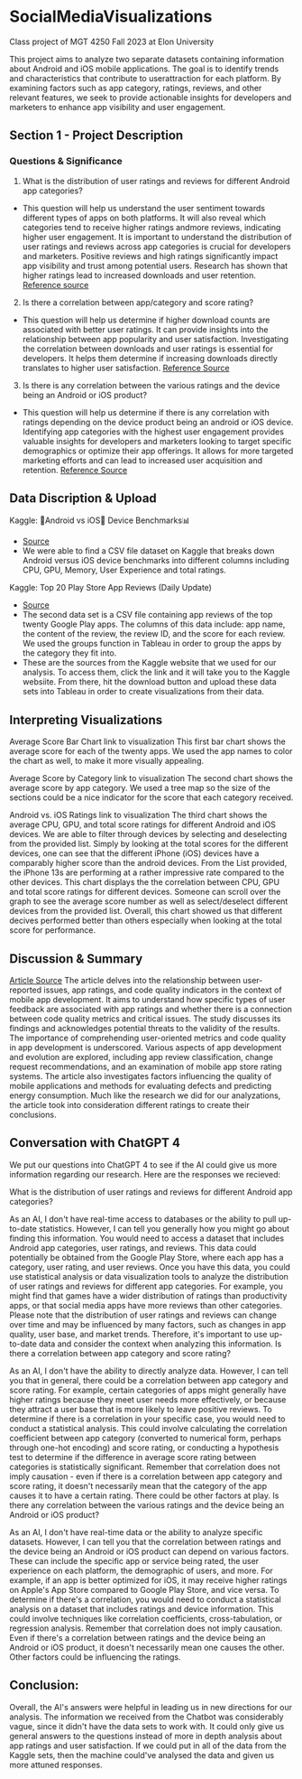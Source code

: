 # SocialMediaVisualizations
Class project of MGT 4250 Fall 2023 at Elon University

This project aims to analyze two separate datasets containing information about Android and iOS mobile applications. The goal is to identify trends and characteristics that contribute to userattraction for each platform. By examining factors such as app category, ratings, reviews, and other relevant features, we seek to provide actionable insights for developers and marketers to enhance app visibility and user engagement.

## Section 1 - Project Description 
### Questions & Significance 
1) What is the distribution of user ratings and reviews for different Android app categories?
  -  This question will help us understand the user sentiment towards different types of apps on both platforms. It will also reveal which categories tend to receive higher ratings andmore reviews, indicating higher user engagement. It is important to understand the distribution of user ratings and reviews across app categories is crucial for developers and marketers. Positive reviews and high ratings significantly impact app visibility and trust among potential users. Research has shown that higher ratings lead to increased downloads and user retention.
[Reference source](https://www.alchemer.com/resources/blog/differences-between-ios-and-android-app-ratings-and-reviews/)
2) Is there a correlation between app/category and score rating?
  - This question will help us determine if higher download counts are associated with better user ratings. It can provide insights into the relationship between app popularity and user satisfaction. Investigating the correlation between downloads and user ratings is essential for developers. It helps them determine if increasing downloads directly translates to higher user satisfaction.
[Reference Source](https://www.businessofapps.com/insights/ratings-reviews-affect-consumer-decision-download-apps/)
3) Is there is any correlation between the various ratings and the device being an Android or iOS product?
  - This question will help us determine if there is any correlation with ratings depending on the device product being an android or iOS device.  Identifying app categories with the highest user engagement provides valuable insights for developers and marketers looking to target specific demographics or optimize their app offerings. It allows for more targeted marketing efforts and can lead to increased user acquisition and retention.
[Reference Source](https://www.businessofapps.com/data/most-popular-apps/ )

## Data Discription & Upload
Kaggle: 🤖Android vs iOS🍎 Device Benchmarks📊 
  - [Source](https://www.kaggle.com/datasets/alanjo/android-vs-ios-devices-crossplatform-benchmarks/)
  - We were able to find a CSV file dataset on Kaggle that breaks down Android versus iOS device benchmarks into different columns including CPU, GPU, Memory, User Experience and total ratings.

Kaggle: Top 20 Play Store App Reviews (Daily Update) 
  - [Source](https://www.kaggle.com/datasets/odins0n/top-20-play-store-app-reviews-daily-update)
  - The second data set is a CSV file containing app reviews of the top twenty Google Play apps. The columns of this data include: app name, the content of the review, the review ID, and the score for each review. We used the groups function in Tableau in order to group the apps by the category they fit into.
  - These are the sources from the Kaggle website that we used for our analysis. To access them, click the link and it will take you to the Kaggle websiite. From there, hit the download button and upload these data sets into Tableau in order to create visualizations from their data.

## Interpreting Visualizations
Average Score Bar Chart link to visualization
This first bar chart shows the average score for each of the twenty apps. We used the app names to color the chart as well, to make it more visually appealing.

Average Score by Category link to visualization
The second chart shows the average score by app category. We used a tree map so the size of the sections could be a nice indicator for the score that each category received.

Android vs. iOS Ratings link to visualization
The third chart shows the average CPU, GPU, and total score ratings for different Android and iOS devices. We are able to filter through devices by selecting and deselecting from the provided list. 
Simply by looking at the total scores for the different devices, one can see that the different iPhone (iOS) devices have a comparably higher score than the android devices. From the List provided, the iPhone 13s are performing at a rather impressive rate compared to the other devices. 
This chart displays the the correlation between CPU, GPU and total score ratings for different devices. Someone can scroll over the graph to see the average score number as well as select/deselect different devices from the provided list. Overall, this chart showed us that different decives performed better than others especially when looking at the total score for performance. 

## Discussion & Summary
[Article Source](https://onlinelibrary.wiley.com/doi/epdf/10.1002/smr.2316)
The article delves into the relationship between user-reported issues, app ratings, and code quality indicators in the context of mobile app development. It aims to understand how specific types of user feedback are associated with app ratings and whether there is a connection between code quality metrics and critical issues. The study discusses its findings and acknowledges potential threats to the validity of the results. The importance of comprehending user-oriented metrics and code quality in app development is underscored. Various aspects of app development and evolution are explored, including app review classification, change request recommendations, and an examination of mobile app store rating systems. The article also investigates factors influencing the quality of mobile applications and methods for evaluating defects and predicting energy consumption. Much like the research we did for our analyzations, the article took into consideration different ratings to create their conclusions. 

## Conversation with ChatGPT 4
We put our questions into ChatGPT 4 to see if the AI could give us more information regarding our research. Here are the responses we recieved:

What is the distribution of user ratings and reviews for different Android app categories?

As an AI, I don't have real-time access to databases or the ability to pull up-to-date statistics. However, I can tell you generally how you might go about finding this information. You would need to access a dataset that includes Android app categories, user ratings, and reviews. This data could potentially be obtained from the Google Play Store, where each app has a category, user rating, and user reviews. Once you have this data, you could use statistical analysis or data visualization tools to analyze the distribution of user ratings and reviews for different app categories. For example, you might find that games have a wider distribution of ratings than productivity apps, or that social media apps have more reviews than other categories. Please note that the distribution of user ratings and reviews can change over time and may be influenced by many factors, such as changes in app quality, user base, and market trends. Therefore, it's important to use up-to-date data and consider the context when analyzing this information.
Is there a correlation between app category and score rating?

As an AI, I don't have the ability to directly analyze data. However, I can tell you that in general, there could be a correlation between app category and score rating. For example, certain categories of apps might generally have higher ratings because they meet user needs more effectively, or because they attract a user base that is more likely to leave positive reviews. To determine if there is a correlation in your specific case, you would need to conduct a statistical analysis. This could involve calculating the correlation coefficient between app category (converted to numerical form, perhaps through one-hot encoding) and score rating, or conducting a hypothesis test to determine if the difference in average score rating between categories is statistically significant. Remember that correlation does not imply causation - even if there is a correlation between app category and score rating, it doesn't necessarily mean that the category of the app causes it to have a certain rating. There could be other factors at play.
Is there any correlation between the various ratings and the device being an Android or iOS product?

As an AI, I don't have real-time data or the ability to analyze specific datasets. However, I can tell you that the correlation between ratings and the device being an Android or iOS product can depend on various factors. These can include the specific app or service being rated, the user experience on each platform, the demographic of users, and more. For example, if an app is better optimized for iOS, it may receive higher ratings on Apple's App Store compared to Google Play Store, and vice versa. To determine if there's a correlation, you would need to conduct a statistical analysis on a dataset that includes ratings and device information. This could involve techniques like correlation coefficients, cross-tabulation, or regression analysis. Remember that correlation does not imply causation. Even if there's a correlation between ratings and the device being an Android or iOS product, it doesn't necessarily mean one causes the other. Other factors could be influencing the ratings.

## Conclusion:
Overall, the AI's answers were helpful in leading us in new directions for our analysis. The information we received from the Chatbot was considerably vague, since it didn't have the data sets to work with. It could only give us general answers to the questions instead of more in depth analysis about app ratings and user satisfaction. If we could put in all of the data from the Kaggle sets, then the machine could've analysed the data and given us more attuned responses.
